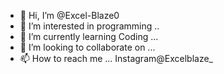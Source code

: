 - 👋 Hi, I’m @Excel-Blaze0
- 👀 I’m interested in  programming ..
- 🌱 I’m currently learning Coding ...
- 💞️ I’m looking to collaborate on  ...
- 📫 How to reach me ... Instagram@Excelblaze_

<!---
Excel-Blaze0/Excel-Blaze0 is a ✨ special ✨ repository because its `README.md` (this file) appears on your GitHub profile.
You can click the Preview link to take a look at your changes.
--->

